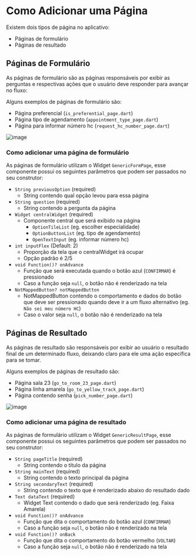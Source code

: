 # Como Adicionar uma Página

Existem dois tipos de página no aplicativo:

- Páginas de formulário
- Páginas de resultado

## Páginas de Formulário

As páginas de formulário são as páginas responsáveis por exibir as perguntas e respectivas ações que o usuário deve responder para avançar no fluxo:

Alguns exemplos de páginas de formulário são:

- Página preferencial (``is_preferential_page.dart``)
- Página tipo de agendamento (``appointment_type_page.dart``)
- Página para informar número hc (``request_hc_number_page.dart``)

![image](https://user-images.githubusercontent.com/37855969/180341325-e59b553e-1a0c-45db-b3a9-b705ba7110ef.png)


### Como adicionar uma página de formulário

As páginas de formulário utilizam o Widget `GenericFormPage`, esse componente possui os seguintes parâmetros que podem ser passados no seu construtor:

- ``String previousOption`` (required)
  - String contendo qual opção levou para essa página
- ``String question`` (required)
  - String contendo a pergunta da página
- ``Widget centralWidget`` (required)
  - Componente central que será exibido na página
    - ``OptionTileList`` (eg. escolher especialidade)
    - ``OptionButtonList`` (eg. tipo de agendamento)
    - ``OpenTextInput`` (eg. informar número hc)
- ``int inputFlex`` (Default: 2)
  - Proporção da tela que o centralWidget irá ocupar
  - Opção padrão é 2/5
- ``void Function()? onAdvance``
  - Função que será executada quando o botão azul (``CONFIRMAR``) é pressionado
  - Caso a função seja ``null``, o botão não é renderizado na tela
- ``NotMappedButton? notMappedButton``
  - NotMappedButton contendo o comportamento e dados do botão que deve ser pressionado quando deve ir a um fluxo alternativo (eg. ``Não sei meu número HC``)
  - Caso o valor seja ``null``, o botão não é renderizado na tela

## Páginas de Resultado

As páginas de resultado são responsáveis por exibir ao usuário o resultado final de um determinado fluxo, deixando claro para ele uma ação específica para se tomar.

Alguns exemplos de páginas de resultado são:

- Página sala 23 (``go_to_room_23_page.dart``)
- Página linha amarela (``go_to_yellow_track_page.dart``)
- Página contendo senha (``pick_number_page.dart``)

![image](https://user-images.githubusercontent.com/37855969/180341242-a6593284-9a30-4a26-bbc7-7f364fe70cdb.png)


### Como adicionar uma página de resultado

As páginas de formulário utilizam o Widget `GenericResultPage`, esse componente possui os seguintes parâmetros que podem ser passados no seu construtor:

- ``String pageTitle`` (required)
  - String contendo o título da página
- ``String mainText`` (required)
  - String contendo o texto principal da página
- ``String secondaryText`` (required)
  - String contendo o texto que é renderizado abaixo do resultado dado
- ``Text dataText`` (required)
  - Widget Text contendo o dado que será renderizado (eg. Faixa Amarela)
- ``void Function()? onAdvance``
  - Função que dita o comportamento do botão azul (``CONFIRMAR``)
  - Caso a função seja ``null``, o botão não é renderizado na tela
- ``void Function()? onBack``
  - Função que dita o comportamento do botão vermelho (`VOLTAR`)
  - Caso a função seja ``null``, o botão não é renderizado na tela
